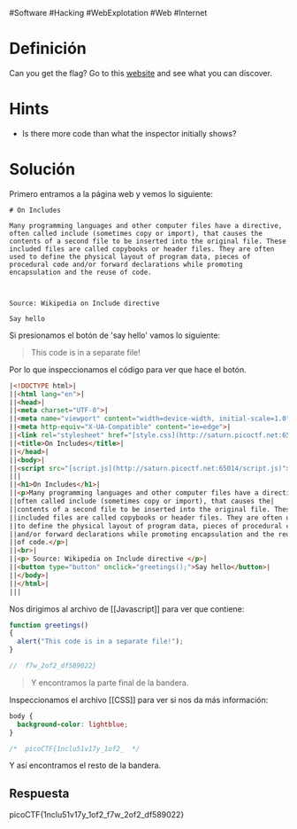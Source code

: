 #Software #Hacking #WebExplotation #Web #Internet 
# Definición
Can you get the flag?
Go to this [website](http://saturn.picoctf.net:65014/) and see what you can discover.
# Hints
- Is there more code than what the inspector initially shows?
# Solución
Primero entramos a la página web y vemos lo siguiente:
```
# On Includes

Many programming languages and other computer files have a directive, often called include (sometimes copy or import), that causes the contents of a second file to be inserted into the original file. These included files are called copybooks or header files. They are often used to define the physical layout of program data, pieces of procedural code and/or forward declarations while promoting encapsulation and the reuse of code.

  

Source: Wikipedia on Include directive

Say hello
```

Si presionamos el botón de 'say hello' vamos lo siguiente:
>This code is in a separate file!

Por lo que inspeccionamos el código para ver que hace el botón.
```html
|<!DOCTYPE html>|
||<html lang="en">|
||<head>|
||<meta charset="UTF-8">|
||<meta name="viewport" content="width=device-width, initial-scale=1.0">|
||<meta http-equiv="X-UA-Compatible" content="ie=edge">|
||<link rel="stylesheet" href="[style.css](http://saturn.picoctf.net:65014/style.css)">|
||<title>On Includes</title>|
||</head>|
||<body>|
||<script src="[script.js](http://saturn.picoctf.net:65014/script.js)"></script>|
|||
||<h1>On Includes</h1>|
||<p>Many programming languages and other computer files have a directive,|
||often called include (sometimes copy or import), that causes the|
||contents of a second file to be inserted into the original file. These|
||included files are called copybooks or header files. They are often used|
||to define the physical layout of program data, pieces of procedural code|
||and/or forward declarations while promoting encapsulation and the reuse|
||of code.</p>|
||<br>|
||<p> Source: Wikipedia on Include directive </p>|
||<button type="button" onclick="greetings();">Say hello</button>|
||</body>|
||</html>|
|||
```

Nos dirigimos al archivo de [[Javascript]] para ver que contiene:
```javascript
function greetings()
{
  alert("This code is in a separate file!");
}

//  f7w_2of2_df589022}
```
>Y encontramos la parte final de la bandera.

Inspeccionamos el archivo [[CSS]] para ver si nos da más información:
```css
body {
  background-color: lightblue;
}

/*  picoCTF{1nclu51v17y_1of2_  */
```

Y así encontramos el resto de la bandera.
## Respuesta
picoCTF{1nclu51v17y_1of2_f7w_2of2_df589022}